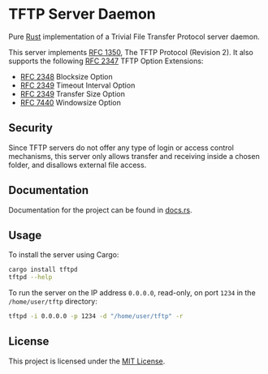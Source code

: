 # TFTP Server Daemon

Pure [Rust](https://www.rust-lang.org/) implementation of a Trivial File Transfer Protocol server daemon.

This server implements [RFC 1350](https://www.rfc-editor.org/rfc/rfc1350), The TFTP Protocol (Revision 2). It also supports the following [RFC 2347](https://www.rfc-editor.org/rfc/rfc2347) TFTP Option Extensions:

- [RFC 2348](https://www.rfc-editor.org/rfc/rfc2348) Blocksize Option
- [RFC 2349](https://www.rfc-editor.org/rfc/rfc2349) Timeout Interval Option
- [RFC 2349](https://www.rfc-editor.org/rfc/rfc2349) Transfer Size Option
- [RFC 7440](https://www.rfc-editor.org/rfc/rfc7440) Windowsize Option

## Security

Since TFTP servers do not offer any type of login or access control mechanisms, this server only allows transfer and receiving inside a chosen folder, and disallows external file access.

## Documentation

Documentation for the project can be found in [docs.rs](https://docs.rs/tftpd/latest/tftpd/).

## Usage

To install the server using Cargo:

```bash
cargo install tftpd
tftpd --help
```

To run the server on the IP address `0.0.0.0`, read-only, on port `1234` in the `/home/user/tftp` directory:

```bash
tftpd -i 0.0.0.0 -p 1234 -d "/home/user/tftp" -r
```

## License

This project is licensed under the [MIT License](https://opensource.org/license/mit/).
